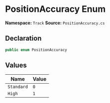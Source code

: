 # PositionAccuracy Enum

**Namespace:** `Track`
**Source:** `PositionAccuracy.cs`

## Declaration

```csharp
public enum PositionAccuracy
```

## Values

| Name | Value |
|------|-------|
| `Standard` | `0` |
| `High` | `1` |

